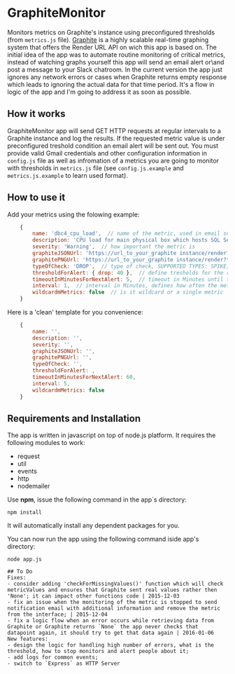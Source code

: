 # GraphiteMonitor
Monitors metrics on Graphite's instance using preconfigured thresholds (from `metrics.js` file).
[Graphite](https://github.com/graphite-project/graphite-web "Graphite Project on GitHub") is a highly scalable real-time graphing system that offers the Render URL API on wich this app is based on. The initial idea of the app was to automate routine monitoring of critical metrics, instead of watching graphs yourself this app will send an email alert or\and post a message to your Slack chatroom. 
In the current version the app just ignores any network errors or cases when Graphite returns empty response which leads to ignoring the actual data for that time period. It's a flow in logic of the app and I'm going to address it as soon as possible.

## How it works
GraphiteMonitor app will send GET HTTP requests at regular intervals to a Graphite instance and log the results. If the requested metric value is under preconfigured treshold condition an email alert will be sent out. You must provide valid Gmail credentials and other configuration information in `config.js` file as well as infromation of a metrics you are going to monitor with thresholds in `metrics.js` file (see `config.js.example` and `metrics.js.example` to learn used format).

## How to use it
Add your metrics using the folowing example:
```javascript
    {
        name: 'dbc4_cpu_load',  // name of the metric, used in email subjects and UI
        description: 'CPU load for main physical box which hosts SQL Servers',  // more detailed description of the metric
        severity: 'Warning',  // how important the metric is
        graphiteJSONUrl: 'https://url_to_your_graphite instance/render?target=aliasByNode(keepLastValue(sql.processor.Time.dbc4),4)&width=800&height=800&from=-2minute&untill=now&format=json',  // HTTP GET request to that URL should return JSON object with datapoints
        graphitePNGUrl: 'https://url_to_your_graphite instance/render?target=aliasByNode(keepLastValue(sql.processor.Time.dbc4),4)&width=800&height=800&from=-90minute&untill=now',  // HTTP GET request to that URL should return PNG image of the metric, used for email attachments
        typeOfCheck: 'DROP',  // type of check, SUPPORTED TYPES: SPIKE, DROP, RANGE; this is used to determine wich alert condition to use
        thresholdForAlert: { drop: 40 },  // define tresholds for the respective check type - DROP: { drop: 40 }, SPIKE: { spike: 15 }, RANGE: { range: { min: 2, max: 6 } }
        timeoutInMinutesForNextAlert: 5,  // timeout in Minutes until the next alert is sent if the alerting conditions are still met
        interval: 1,  // interval in Minutes, defines how often the metric will be updated
        wildcardmMetrics: false  // is it wildcard or a single metric
    }
```
Here is a 'clean' template for you convenience:
```javascript
    {
        name: '',
        description: '',
        severity: '',
        graphiteJSONUrl: '',
        graphitePNGUrl: '',
        typeOfCheck: '',
        thresholdForAlert: ,
        timeoutInMinutesForNextAlert: 60,
        interval: 5,
        wildcardmMetrics: false
    }
```

## Requirements and Installation
The app is written in javascript on top of node.js platform. It requires the following modules to work:
- request
- util
- events
- http
- nodemailer

Use **npm**, issue the following command in the app`s directory:
```shell
npm install
```
It will automatically install any dependent packages for you.

You can now run the app using the following command iside app's directory:
```shell
node app.js

## To Do
Fixes:
- consider adding 'checkForMissingValues()' function which will check metricValues and ensures that Graphite sent real values rather then 'None'; it can impact other functions code | 2015-12-03
- fix an issue when the monitoring of the metric is stopped to send notification email with additional information and remove the metric from the interface; | 2015-12-04
- fix a logic flow when an error occurs while retrieving data from Graphite or Graphite returns `None` the app never checks that datapoint again, it should try to get that data again | 2016-01-06
New features:
- design the logic for handling high number of errors, what is the threshold, how to stop monitors and alert people about it;
- add logs for common events;
- switch to `Express` as HTTP Server